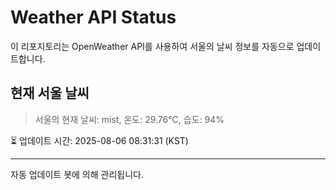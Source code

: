 
# Weather API Status

이 리포지토리는 OpenWeather API를 사용하여 서울의 날씨 정보를 자동으로 업데이트합니다.

## 현재 서울 날씨
> 서울의 현재 날씨: mist, 온도: 29.76°C, 습도: 94%

⏳ 업데이트 시간: 2025-08-06 08:31:31 (KST)

---
자동 업데이트 봇에 의해 관리됩니다.
